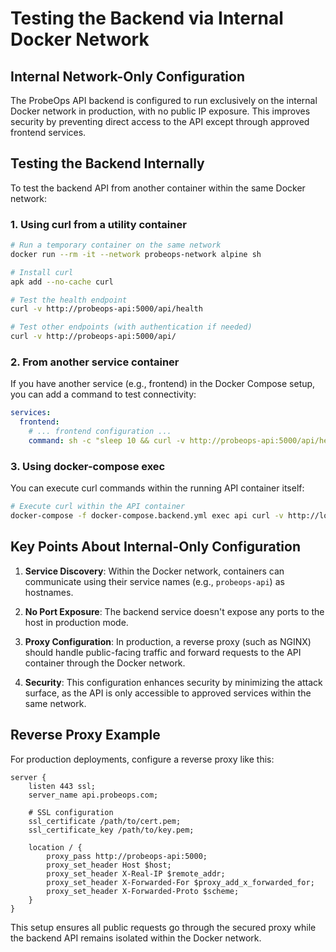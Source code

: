 # Testing the Backend via Internal Docker Network

## Internal Network-Only Configuration

The ProbeOps API backend is configured to run exclusively on the internal Docker network in production, with no public IP exposure. This improves security by preventing direct access to the API except through approved frontend services.

## Testing the Backend Internally

To test the backend API from another container within the same Docker network:

### 1. Using curl from a utility container

```bash
# Run a temporary container on the same network
docker run --rm -it --network probeops-network alpine sh

# Install curl
apk add --no-cache curl

# Test the health endpoint
curl -v http://probeops-api:5000/api/health

# Test other endpoints (with authentication if needed)
curl -v http://probeops-api:5000/api/
```

### 2. From another service container

If you have another service (e.g., frontend) in the Docker Compose setup, you can add a command to test connectivity:

```yaml
services:
  frontend:
    # ... frontend configuration ...
    command: sh -c "sleep 10 && curl -v http://probeops-api:5000/api/health && node server.js"
```

### 3. Using docker-compose exec

You can execute curl commands within the running API container itself:

```bash
# Execute curl within the API container
docker-compose -f docker-compose.backend.yml exec api curl -v http://localhost:5000/api/health
```

## Key Points About Internal-Only Configuration

1. **Service Discovery**: Within the Docker network, containers can communicate using their service names (e.g., `probeops-api`) as hostnames.

2. **No Port Exposure**: The backend service doesn't expose any ports to the host in production mode.

3. **Proxy Configuration**: In production, a reverse proxy (such as NGINX) should handle public-facing traffic and forward requests to the API container through the Docker network.

4. **Security**: This configuration enhances security by minimizing the attack surface, as the API is only accessible to approved services within the same network.

## Reverse Proxy Example

For production deployments, configure a reverse proxy like this:

```
server {
    listen 443 ssl;
    server_name api.probeops.com;

    # SSL configuration
    ssl_certificate /path/to/cert.pem;
    ssl_certificate_key /path/to/key.pem;

    location / {
        proxy_pass http://probeops-api:5000;
        proxy_set_header Host $host;
        proxy_set_header X-Real-IP $remote_addr;
        proxy_set_header X-Forwarded-For $proxy_add_x_forwarded_for;
        proxy_set_header X-Forwarded-Proto $scheme;
    }
}
```

This setup ensures all public requests go through the secured proxy while the backend API remains isolated within the Docker network.